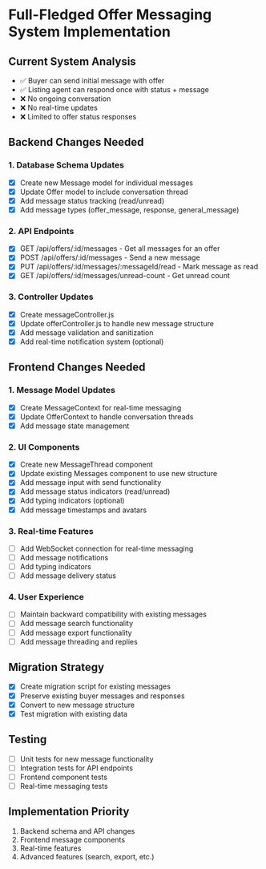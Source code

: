 # Full-Fledged Offer Messaging System Implementation

## Current System Analysis
- ✅ Buyer can send initial message with offer
- ✅ Listing agent can respond once with status + message
- ❌ No ongoing conversation
- ❌ No real-time updates
- ❌ Limited to offer status responses

## Backend Changes Needed

### 1. Database Schema Updates
- [x] Create new Message model for individual messages
- [x] Update Offer model to include conversation thread
- [x] Add message status tracking (read/unread)
- [x] Add message types (offer_message, response, general_message)

### 2. API Endpoints
- [x] GET /api/offers/:id/messages - Get all messages for an offer
- [x] POST /api/offers/:id/messages - Send a new message
- [x] PUT /api/offers/:id/messages/:messageId/read - Mark message as read
- [x] GET /api/offers/:id/messages/unread-count - Get unread count

### 3. Controller Updates
- [x] Create messageController.js
- [x] Update offerController.js to handle new message structure
- [x] Add message validation and sanitization
- [x] Add real-time notification system (optional)

## Frontend Changes Needed

### 1. Message Model Updates
- [x] Create MessageContext for real-time messaging
- [x] Update OfferContext to handle conversation threads
- [x] Add message state management

### 2. UI Components
- [x] Create new MessageThread component
- [x] Update existing Messages component to use new structure
- [x] Add message input with send functionality
- [x] Add message status indicators (read/unread)
- [x] Add typing indicators (optional)
- [x] Add message timestamps and avatars

### 3. Real-time Features
- [ ] Add WebSocket connection for real-time messaging
- [ ] Add message notifications
- [ ] Add typing indicators
- [ ] Add message delivery status

### 4. User Experience
- [ ] Maintain backward compatibility with existing messages
- [ ] Add message search functionality
- [ ] Add message export functionality
- [ ] Add message threading and replies

## Migration Strategy
- [x] Create migration script for existing messages
- [x] Preserve existing buyer messages and responses
- [x] Convert to new message structure
- [x] Test migration with existing data

## Testing
- [ ] Unit tests for new message functionality
- [ ] Integration tests for API endpoints
- [ ] Frontend component tests
- [ ] Real-time messaging tests

## Implementation Priority
1. Backend schema and API changes
2. Frontend message components
3. Real-time features
4. Advanced features (search, export, etc.) 